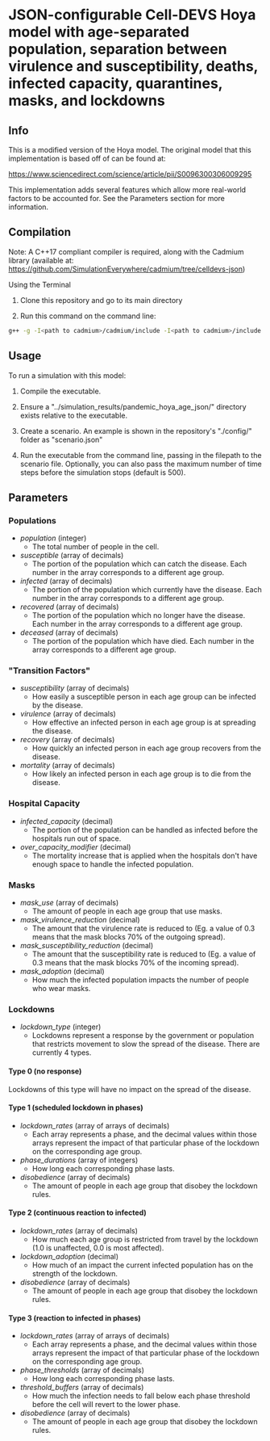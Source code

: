 # JSON-configurable Cell-DEVS Hoya model with age-separated population, separation between virulence and susceptibility, deaths, infected capacity,  quarantines, masks, and lockdowns

## Info

This is a modified version of the Hoya model. The original model that this implementation is based off of can be found at:

https://www.sciencedirect.com/science/article/pii/S0096300306009295

This implementation adds several features which allow more real-world factors to be accounted for. See the Parameters section for more information.


## Compilation

Note: A C++17 compliant compiler is required, along with the Cadmium library (available at: https://github.com/SimulationEverywhere/cadmium/tree/celldevs-json)

Using the Terminal

1. Clone this repository and go to its main directory

2. Run this command on the command line:

```bash
g++ -g -I<path to cadmium>/cadmium/include -I<path to cadmium>/include -I<path to cadmium>/json/single_include -std=c++17 -o hoya ./model/main.cpp ./model/hoya_cell.hpp
```


## Usage

To run a simulation with this model:

1. Compile the executable.

2. Ensure a "../simulation_results/pandemic_hoya_age_json/" directory exists relative to the executable.

3. Create a scenario. An example is shown in the repository's "./config/" folder as "scenario.json"

4. Run the executable from the command line, passing in the filepath to the scenario file. Optionally, you can also pass the maximum number of time steps before the simulation stops (default is 500).


## Parameters

### Populations
- *population* (integer)
	- The total number of people in the cell.
- *susceptible* (array of decimals)
	- The portion of the population which can catch the disease. Each number in the array corresponds to a different age group.
- *infected* (array of decimals)
	- The portion of the population which currently have the disease. Each number in the array corresponds to a different age group.
- *recovered* (array of decimals)
	- The portion of the population which no longer have the disease. Each number in the array corresponds to a different age group.
- *deceased* (array of decimals)
	- The portion of the population which have died. Each number in the array corresponds to a different age group.

### "Transition Factors"
- *susceptibility* (array of decimals)
	- How easily a susceptible person in each age group can be infected by the disease.
- *virulence* (array of decimals)
	- How effective an infected person in each age group is at spreading the disease.
- *recovery* (array of decimals)
	- How quickly an infected person in each age group recovers from the disease.
- *mortality* (array of decimals)
	- How likely an infected person in each age group is to die from the disease.

### Hospital Capacity
- *infected_capacity* (decimal)
	- The portion of the population can be handled as infected before the hospitals run out of space.
- *over_capacity_modifier* (decimal)
	- The mortality increase that is applied when the hospitals don't have enough space to handle the infected population.

### Masks
- *mask_use* (array of decimals)
	- The amount of people in each age group that use masks.
- *mask_virulence_reduction* (decimal)
	- The amount that the virulence rate is reduced to (Eg. a value of 0.3 means that the mask blocks 70% of the outgoing spread).
- *mask_susceptibility_reduction* (decimal)
	- The amount that the susceptibility rate is reduced to (Eg. a value of 0.3 means that the mask blocks 70% of the incoming spread).
- *mask_adoption* (decimal)
	- How much the infected population impacts the number of people who wear masks.

### Lockdowns
- *lockdown_type* (integer)
	- Lockdowns represent a response by the government or population that restricts movement to slow the spread of the disease. There are currently 4 types.

#### Type 0 (no response)
Lockdowns of this type will have no impact on the spread of the disease.

#### Type 1 (scheduled lockdown in phases)
- *lockdown_rates* (array of arrays of decimals)
	- Each array represents a phase, and the decimal values within those arrays represent the impact of that particular phase of the lockdown on the corresponding age group.
- *phase_durations* (array of integers)
	- How long each corresponding phase lasts.
- *disobedience* (array of decimals)
	- The amount of people in each age group that disobey the lockdown rules.

#### Type 2 (continuous reaction to infected)
- *lockdown_rates* (array of decimals)
	- How much each age group is restricted from travel by the lockdown (1.0 is unaffected, 0.0 is most affected).
- *lockdown_adoption* (decimal)
	- How much of an impact the current infected population has on the strength of the lockdown.
- *disobedience* (array of decimals)
	- The amount of people in each age group that disobey the lockdown rules.

#### Type 3 (reaction to infected in phases)
- *lockdown_rates* (array of arrays of decimals)
	- Each array represents a phase, and the decimal values within those arrays represent the impact of that particular phase of the lockdown on the corresponding age group.
- *phase_thresholds* (array of decimals)
	- How long each corresponding phase lasts.
- *threshold_buffers* (array of decimals)
	- How much the infection needs to fall below each phase threshold before the cell will revert to the lower phase.
- *disobedience* (array of decimals)
	- The amount of people in each age group that disobey the lockdown rules.

